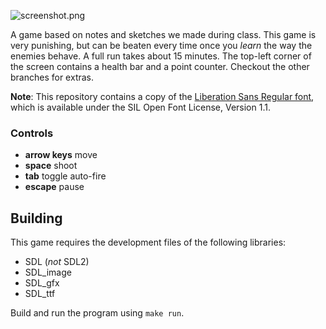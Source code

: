 ![screenshot.png](https://raw.github.com/AlxHnr/digital_invaders/master/screenshot.png)

A game based on notes and sketches we made during class. This game is very
punishing, but can be beaten every time once you _learn_ the way the
enemies behave. A full run takes about 15 minutes. The top-left corner of
the screen contains a health bar and a point counter. Checkout the other
branches for extras.

**Note**: This repository contains a copy of the
[Liberation Sans Regular font](https://pagure.io/liberation-fonts), which
is available under the SIL Open Font License, Version 1.1.

### Controls

* **arrow keys** move
* **space** shoot
* **tab** toggle auto-fire
* **escape** pause

## Building

This game requires the development files of the following libraries:

* SDL (_not_ SDL2)
* SDL\_image
* SDL\_gfx
* SDL\_ttf

Build and run the program using `make run`.

